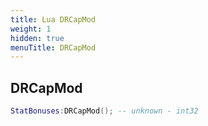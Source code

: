 ```yaml
---
title: Lua DRCapMod
weight: 1
hidden: true
menuTitle: DRCapMod
---
```

## DRCapMod
```lua
StatBonuses:DRCapMod(); -- unknown - int32
```